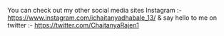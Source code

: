 You can check out my other social media sites Instagram :- https://www.instagram.com/ichaitanyadhabale_13/ & say hello to me on twitter :- https://twitter.com/ChaitanyaRajen1

